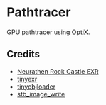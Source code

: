 # Pathtracer

GPU pathtracer using [OptiX](https://developer.nvidia.com/optix).

## Credits

- [Neurathen Rock Castle EXR](https://hdrihaven.com/hdri/?h=neurathen_rock_castle)
- [tinyexr](https://github.com/syoyo/tinyexr/)
- [tinyobjloader](https://github.com/tinyobjloader/tinyobjloader)
- [stb_image_write](https://github.com/nothings/stb/blob/master/stb_image_write.h)
